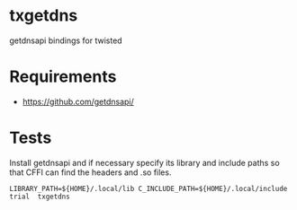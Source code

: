 txgetdns
========

getdnsapi bindings for twisted


Requirements
============
* https://github.com/getdnsapi/

Tests
=====
Install getdnsapi and if necessary specify its library and include paths so that CFFI can find the headers and .so files.

```
LIBRARY_PATH=${HOME}/.local/lib C_INCLUDE_PATH=${HOME}/.local/include trial  txgetdns
```
